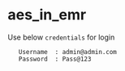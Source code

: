 # aes_in_emr
 
Use below `credentials` for login

```
   Username  : admin@admin.com
   Password  : Pass@123
```   